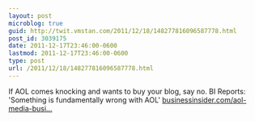 ```yaml
---
layout: post
microblog: true
guid: http://twit.vmstan.com/2011/12/18/148277816096587778.html
post_id: 3039175
date: 2011-12-17T23:46:00-0600
lastmod: 2011-12-17T23:46:00-0600
type: post
url: /2011/12/18/148277816096587778.html
---
```

If AOL comes knocking and wants to buy your blog, say no. BI Reports: 'Something is fundamentally wrong with AOL' <a href="http://www.businessinsider.com/aol-media-business-2011-12">businessinsider.com/aol-media-busi…</a>
